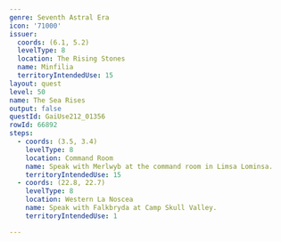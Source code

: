 ```yaml
---
genre: Seventh Astral Era
icon: '71000'
issuer:
  coords: (6.1, 5.2)
  levelType: 8
  location: The Rising Stones
  name: Minfilia
  territoryIntendedUse: 15
layout: quest
level: 50
name: The Sea Rises
output: false
questId: GaiUse212_01356
rowId: 66892
steps:
  - coords: (3.5, 3.4)
    levelType: 8
    location: Command Room
    name: Speak with Merlwyb at the command room in Limsa Lominsa.
    territoryIntendedUse: 15
  - coords: (22.8, 22.7)
    levelType: 8
    location: Western La Noscea
    name: Speak with Falkbryda at Camp Skull Valley.
    territoryIntendedUse: 1

---
```

